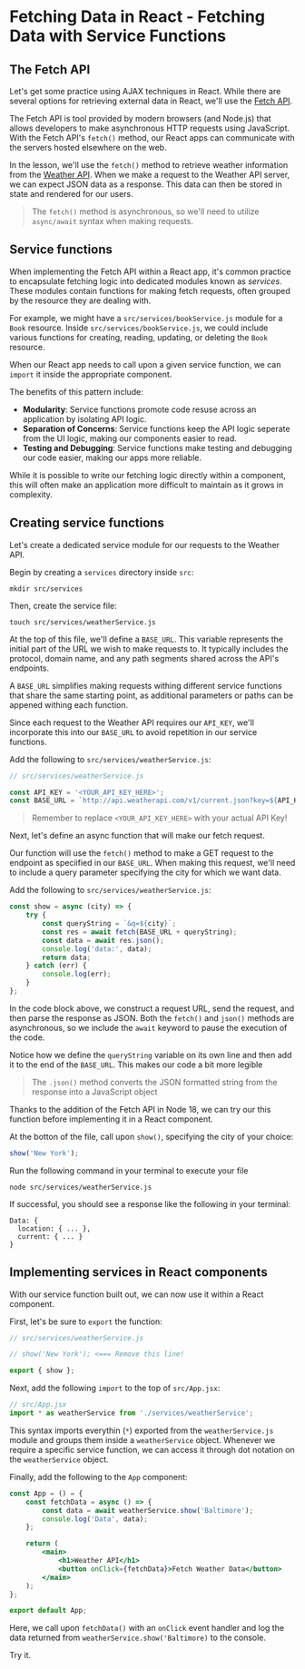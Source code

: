 # Fetching Data in React - Fetching Data with Service Functions

## The Fetch API
Let's get some practice using AJAX techniques in React. While there are several options for retrieving external data in React, we'll use the [Fetch API](https://developer.mozilla.org/en-US/docs/Web/API/Fetch_API).

The Fetch API is tool provided by modern browsers (and Node.js) that allows developers to make asynchronous HTTP requests using JavaScript. With the Fetch API's `fetch()` method, our React apps can communicate with the servers hosted elsewhere on the web.

In the lesson, we'll use the `fetch()` method to retrieve weather information from the [Weather API](https://www.weatherapi.com/). When we make a request to the Weather API server, we can expect JSON data as a response. This data can then be stored in state and rendered for our users.

> The `fetch()` method is asynchronous, so we'll need to utilize `async/await` syntax when making requests.

## Service functions
When implementing the Fetch API within a React app, it's common practice to encapsulate fetching logic into dedicated modules known as *services*. These modules contain functions for making fetch requests, often grouped by the resource they are dealing with. 

For example, we might have a `src/services/bookService.js` module for a `Book` resource. Inside `src/services/bookService.js`, we could include various functions for creating, reading, updating, or deleting the `Book` resource.

When our React app needs to call upon a given service function, we can `import` it inside the appropriate component. 

The benefits of this pattern include: 
* **Modularity**: Service functions promote code resuse across an application by isolating API logic.
* **Separation of Concerns**: Service functions keep the API logic seperate from the UI logic, making our components easier to read.
* **Testing and Debugging**: Service functions make testing and debugging our code easier, making our apps more reliable.

While it is possible to write our fetching logic directly within a component, this will often make an application more difficult to maintain as it grows in complexity. 

## Creating service functions
Let's create a dedicated service module for our requests to the Weather API.

Begin by creating a `services` directory inside `src`:

```
mkdir src/services
```

Then, create the service file: 

```
touch src/services/weatherService.js
```

At the top of this file, we'll define a `BASE_URL`. This variable represents the initial part of the URL we wish to make requests to. It typically includes the protocol, domain name, and any path segments shared across the API's endpoints. 

A `BASE_URL` simplifies making requests withing different service functions that share the same starting point, as additional parameters or paths can be appened withing each function. 

Since each request to the Weather API requires our `API_KEY`, we'll incorporate this into our `BASE_URL` to avoid repetition in our service functions. 

Add the following to `src/services/weatherService.js`:

```js
// src/services/weatherService.js

const API_KEY = '<YOUR_API_KEY_HERE>';
const BASE_URL = `http://api.weatherapi.com/v1/current.json?key=${API_KEY}`;
```
> Remember to replace `<YOUR_API_KEY_HERE>` with your actual API Key!

Next, let's define an async function that will make our fetch request. 

Our function will use the `fetch()` method to make a GET request to the endpoint as speciified in our `BASE_URL`. When making this request, we'll need to include a query parameter specifying the city for which we want data. 

Add the following to `src/services/weatherService.js`:

```js
const show = async (city) => {
    try {
        const queryString = `&q=${city}`;
        const res = await fetch(BASE_URL + queryString);
        const data = await res.json();
        console.log('data:', data);
        return data;
    } catch (err) {
        console.log(err);
    }
};
```

In the code block above, we construct a request URL, send the request, and then parse the response as JSON. Both the `fetch()` and `json()` methods are asynchronous, so we include the `await` keyword to pause the execution of the code. 

Notice how we define the `queryString` variable on its own line and then add it to the end of the `BASE_URL`. This makes our code a bit more legible
> The `.json()` method converts the JSON formatted string from the response into a JavaScript object

Thanks to the addition of the Fetch API in Node 18, we can try our this function before implementing it in a React component.

At the botton of the file, call upon `show()`, specifying the city of your choice:

```js
show('New York');
```

Run the following command in your terminal to execute your file

```
node src/services/weatherService.js
```

If successful, you should see a response like the following in your terminal: 

```
Data: {
  location: { ... },
  current: { ... }
}
```

## Implementing services in React components
With our service function built out, we can now use it within a React component. 

First, let's be sure to `export` the function: 

```jsx
// src/services/weatherService.js

// show('New York'); <=== Remove this line!

export { show };
```

Next, add the following `import` to the top of `src/App.jsx`:

```jsx
// src/App.jsx
import * as weatherService from './services/weatherService';
```

This syntax imports everythin (`*`) exported from the `weatherService.js` module and groups them inside a `weatherService` object. Whenever we require a specific service function, we can access it through dot notation on the `weatherService` object.

Finally, add the following to the `App` component:

```jsx
const App = () = {
    const fetchData = async () => {
        const data = await weatherService.show('Baltimore');
        console.log('Data', data);
    };

    return (
        <main>
            <h1>Weather API</h1>
            <button onClick={fetchData}>Fetch Weather Data</button>
        </main>
    );
};

export default App;
```

Here, we call upon `fetchData()` with an `onClick` event handler and log the data returned from `weatherService.show('Baltimore)` to the console. 

Try it.
